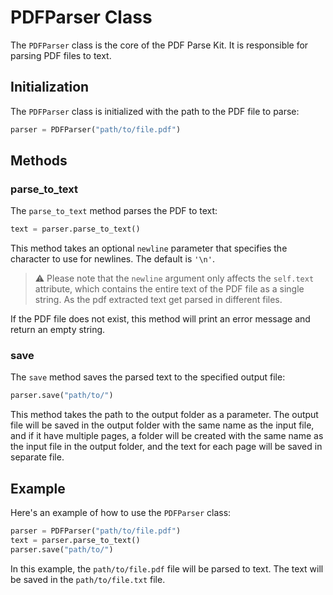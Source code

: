 # PDFParser Class

The `PDFParser` class is the core of the PDF Parse Kit. It is responsible for parsing PDF files to text.

## Initialization

The `PDFParser` class is initialized with the path to the PDF file to parse:

```python
parser = PDFParser("path/to/file.pdf")
```

## Methods

### parse_to_text

The `parse_to_text` method parses the PDF to text:

```python
text = parser.parse_to_text()
```

This method takes an optional `newline` parameter that specifies the character to use for newlines. The default is `'\n'`.

> ⚠️ Please note that the `newline` argument only affects the `self.text` attribute, which contains the entire text of the PDF file as a single string. As the pdf extracted text get parsed in different files.

If the PDF file does not exist, this method will print an error message and return an empty string.

### save

The `save` method saves the parsed text to the specified output file:

```python
parser.save("path/to/")
```

This method takes the path to the output folder as a parameter. The output file will be saved in the output folder with the same name as the input file, and if it have multiple pages, a folder will be created with the same name as the input file in the output folder, and the text for each page will be saved in separate file.

## Example

Here's an example of how to use the `PDFParser` class:

```python
parser = PDFParser("path/to/file.pdf")
text = parser.parse_to_text()
parser.save("path/to/")
```

In this example, the `path/to/file.pdf` file will be parsed to text. The text will be saved in the `path/to/file.txt` file.
